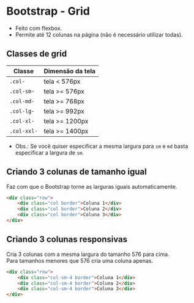 # Bootstrap - Grid

- Feito com flexbox.
- Permite até 12 colunas na página (não é necessário utilizar todas).

## Classes de grid

| Classe | Dimensão da tela |
| --- | ---|
| ```.col-```       | tela < 576px |
| ```.col-sm-```    | tela >= 576px |
| ```.col-md-```    | tela >= 768px |
| ```.col-lg-```    | tela >= 992px |
| ```.col-xl-```    | tela >= 1200px |
| ```.col-xxl-```   | tela >= 1400px |

- Obs.: Se você quiser especificar a mesma largura para ```sm``` e ```md``` basta especificar a largura de ```sm```.

## Criando 3 colunas de tamanho igual

Faz com que o Bootstrap torne as larguras iguais automaticamente.  

~~~html
<div class="row">
    <div class="col border">Coluna 1</div>
    <div class="col border">Coluna 2</div>
    <div class="col border">Coluna 3</div>
</div>
~~~

## Criando 3 colunas responsivas

Cria 3 colunas com a mesma largura do tamanho 576 para cima.  
Para tamanhos menores que 576 cria uma coluna apenas.  

~~~html
<div class="row">
    <div class="col-sm-4 border">Coluna 1</div>
    <div class="col-sm-4 border">Coluna 2</div>
    <div class="col-sm-4 border">Coluna 3</div>
</div>
~~~